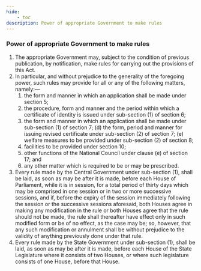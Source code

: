 ```yaml
---
hide:
    - toc
description: Power of appropriate Government to make rules
---
```


### Power of appropriate Government to make rules

1. The appropriate Government may, subject to the condition of previous publication, by notification, make rules for carrying out the provisions of this Act.
2. In particular, and without prejudice to the generality of the foregoing power, such rules may provide for all or any of the following matters, namely:—
    1. the form and manner in which an application shall be made under section 5;
    2. the procedure, form and manner and the period within which a certificate of identity is issued under sub-section (1) of section 6;
    3. the form and manner in which an application shall be made under sub-section (1) of section 7; (d) the form, period and manner for issuing revised certificate under sub-section (2) of section 7; (e) welfare measures to be provided under sub-section (2) of section 8;
    4. facilities to be provided under section 10;
    5. other functions of the National Council under clause (e) of section 17; and
    6. any other matter which is required to be or may be prescribed.
3. Every rule made by the Central Government under sub-section (1), shall be laid, as soon as may be after it is made, before each House of Parliament, while it is in session, for a total period of thirty days which may be comprised in one session or in two or more successive sessions, and if, before the expiry of the session immediately following the session or the successive sessions aforesaid, both Houses agree in making any modification in the rule or both Houses agree that the rule should not be made, the rule shall thereafter have effect only in such modified form or be of no effect, as the case may be; so, however, that any such modification or annulment shall be without prejudice to the validity of anything previously done under that rule.
4. Every rule made by the State Government under sub-section (1), shall be laid, as soon as may be after it is made, before each House of the State Legislature where it consists of two Houses, or where such legislature consists of one House, before that House.
